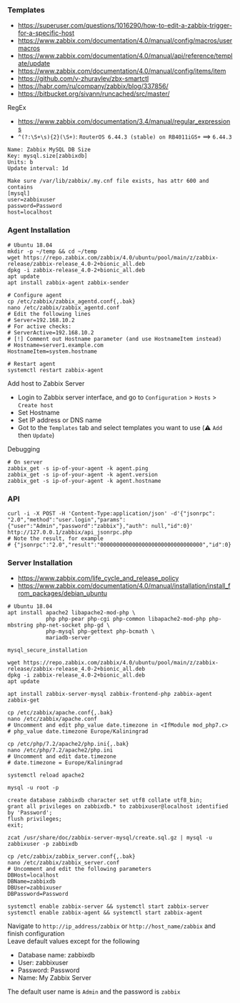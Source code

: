 ### Templates

* https://superuser.com/questions/1016290/how-to-edit-a-zabbix-trigger-for-a-specific-host
* https://www.zabbix.com/documentation/4.0/manual/config/macros/usermacros
* https://www.zabbix.com/documentation/4.0/manual/api/reference/template/update
* https://www.zabbix.com/documentation/4.0/manual/config/items/item
* https://github.com/v-zhuravlev/zbx-smartctl
* https://habr.com/ru/company/zabbix/blog/337856/
* https://bitbucket.org/sivann/runcached/src/master/

RegEx
* https://www.zabbix.com/documentation/3.4/manual/regular_expressions
* `^(?:\S+\s){2}(\S+)`: `RouterOS 6.44.3 (stable) on RB4011iGS+` ==> `6.44.3`

```
Name: Zabbix MySQL DB Size
Key: mysql.size[zabbixdb]
Units: b
Update interval: 1d

Make sure /var/lib/zabbix/.my.cnf file exists, has attr 600 and contains
[mysql]
user=zabbixuser
password=Password
host=localhost
```


### Agent Installation

```shell
# Ubuntu 18.04
mkdir -p ~/temp && cd ~/temp
wget https://repo.zabbix.com/zabbix/4.0/ubuntu/pool/main/z/zabbix-release/zabbix-release_4.0-2+bionic_all.deb
dpkg -i zabbix-release_4.0-2+bionic_all.deb
apt update
apt install zabbix-agent zabbix-sender

# Configure agent
cp /etc/zabbix/zabbix_agentd.conf{,.bak}
nano /etc/zabbix/zabbix_agentd.conf
# Edit the following lines
# Server=192.168.10.2
# For active checks:
# ServerActive=192.168.10.2
# [!] Comment out Hostname parameter (and use HostnameItem instead)
# Hostname=server1.example.com
HostnameItem=system.hostname

# Restart agent
systemctl restart zabbix-agent
```
Add host to Zabbix Server
* Login to Zabbix server interface, and go to `Configuration` > `Hosts` > `Create host`
* Set Hostname
* Set IP address or DNS name
* Got to the `Templates` tab and select templates you want to use (:warning: `Add` then `Update`)

Debugging
```shell
# On server
zabbix_get -s ip-of-your-agent -k agent.ping
zabbix_get -s ip-of-your-agent -k agent.version
zabbix_get -s ip-of-your-agent -k agent.hostname
```

### API
```shell
curl -i -X POST -H 'Content-Type:application/json' -d'{"jsonrpc": "2.0","method":"user.login","params":{"user":"Admin","password":"zabbix"},"auth": null,"id":0}' http://127.0.0.1/zabbix/api_jsonrpc.php
# Note the result, for example
# {"jsonrpc":"2.0","result":"00000000000000000000000000000000","id":0}
```

### Server Installation

* https://www.zabbix.com/life_cycle_and_release_policy
* https://www.zabbix.com/documentation/4.0/manual/installation/install_from_packages/debian_ubuntu

```shell
# Ubuntu 18.04
apt install apache2 libapache2-mod-php \
            php php-pear php-cgi php-common libapache2-mod-php php-mbstring php-net-socket php-gd \
            php-mysql php-gettext php-bcmath \
            mariadb-server
            
mysql_secure_installation

wget https://repo.zabbix.com/zabbix/4.0/ubuntu/pool/main/z/zabbix-release/zabbix-release_4.0-2+bionic_all.deb
dpkg -i zabbix-release_4.0-2+bionic_all.deb
apt update

apt install zabbix-server-mysql zabbix-frontend-php zabbix-agent zabbix-get

cp /etc/zabbix/apache.conf{,.bak}
nano /etc/zabbix/apache.conf
# Uncomment and edit php_value date.timezone in <IfModule mod_php7.c>
# php_value date.timezone Europe/Kaliningrad

cp /etc/php/7.2/apache2/php.ini{,.bak}
nano /etc/php/7.2/apache2/php.ini
# Uncomment and edit date.timezone
# date.timezone = Europe/Kaliningrad

systemctl reload apache2

mysql -u root -p

create database zabbixdb character set utf8 collate utf8_bin;
grant all privileges on zabbixdb.* to zabbixuser@localhost identified by 'Password';
flush privileges;
exit;

zcat /usr/share/doc/zabbix-server-mysql/create.sql.gz | mysql -u zabbixuser -p zabbixdb

cp /etc/zabbix/zabbix_server.conf{,.bak}
nano /etc/zabbix/zabbix_server.conf
# Uncomment and edit the following parameters
DBHost=localhost
DBName=zabbixdb
DBUser=zabbixuser
DBPassword=Password

systemctl enable zabbix-server && systemctl start zabbix-server
systemctl enable zabbix-agent && systemctl start zabbix-agent
```
Navigate to `http://ip_address/zabbix` or `http://host_name/zabbix` and finish configuration <br>
Leave default values except for the following
* Database name: zabbixdb
* User: zabbixuser
* Password: Password
* Name: My Zabbix Server

 The default user name is `Admin` and the password is `zabbix`
